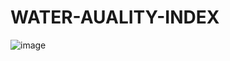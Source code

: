 # WATER-AUALITY-INDEX
![image](https://github.com/SURYAPRAKASHKALYANAM/WATER-QUALITY-INDEX-ML/assets/115471106/de87b123-2125-41df-a08a-b9c63d565f63)
